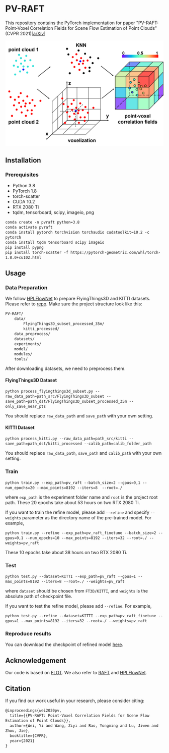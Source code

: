 PV-RAFT
===
This repository contains the PyTorch implementation for paper "PV-RAFT: Point-Voxel Correlation Fields for Scene Flow Estimation of Point Clouds" (CVPR 2021)\[[arXiv](https://arxiv.org/abs/2012.00987)\]

<img src="PV_RAFT.png" width='600'>

## Installation

### Prerequisites
- Python 3.8
- PyTorch 1.8
- torch-scatter
- CUDA 10.2
- RTX 2080 Ti
- tqdm, tensorboard, scipy, imageio, png

```Shell
conda create -n pvraft python=3.8
conda activate pvraft
conda install pytorch torchvision torchaudio cudatoolkit=10.2 -c pytorch
conda install tqdm tensorboard scipy imageio
pip install pypng
pip install torch-scatter -f https://pytorch-geometric.com/whl/torch-1.8.0+cu102.html
```

## Usage

### Data Preparation
We follow [HPLFlowNet](https://web.cs.ucdavis.edu/~yjlee/projects/cvpr2019-HPLFlowNet.pdf) to prepare FlyingThings3D and KITTI datasets. Please refer to [repo](https://github.com/laoreja/HPLFlowNet). Make sure the project structure look like this:
```Shell
PV-RAFT/
    data/
        FlyingThings3D_subset_processed_35m/
        kitti_processed/
    data_preprocess/
    datasets/
    experiments/
    model/
    modules/
    tools/
```
After downloading datasets, we need to preprocess them.
#### FlyingThings3D Dataset
```Shell
python process_flyingthings3d_subset.py --raw_data_path=path_src/FlyingThings3D_subset --save_path=path_dst/FlyingThings3D_subset_processed_35m --only_save_near_pts
```
You should replace `raw_data_path` and `save_path` with your own setting.

#### KITTI Dataset
```Shell
python process_kitti.py --raw_data_path=path_src/kitti --save_path=path_dst/kitti_processed --calib_path=calib_folder_path
```
You should replace `raw_data_path`, `save_path` and `calib_path` with your own setting.

### Train
```Shell
python train.py --exp_path=pv_raft --batch_size=2 --gpus=0,1 --num_epochs=20 --max_points=8192 --iters=8  --root=./
```
where `exp_path` is the experiment folder name and `root` is the project root path. These 20 epochs take about 53 hours on two RTX 2080 Ti.

If you want to train the refine model, please add `--refine` and specify `--weights` parameter as the directory name of the pre-trained model. For example,

```Shell
python train.py --refine --exp_path=pv_raft_finetune --batch_size=2 --gpus=0,1 --num_epochs=10 --max_points=8192 --iters=32 --root=./ --weights=pv_raft
```
These 10 epochs take about 38 hours on two RTX 2080 Ti.

### Test
```Shell
python test.py --dataset=KITTI --exp_path=pv_raft --gpus=1 --max_points=8192 --iters=8 --root=./ --weights=pv_raft
```
where `dataset` should be chosen from `FT3D/KITTI`, and `weights` is the absolute path of checkpoint file.

If you want to test the refine model, please add `--refine`. For example,

```Shell
python test.py --refine --dataset=KITTI --exp_path=pv_raft_finetune --gpus=1 --max_points=8192 --iters=32 --root=./ --weights=pv_raft
```

### Reproduce results
You can download the checkpoint of refined model [here](https://drive.google.com/file/d/11qt_qkuG-G_OJ53Ml4huQpMZkcmhyriK/view?usp=sharing).

## Acknowledgement
Our code is based on [FLOT](https://github.com/valeoai/FLOT). We also refer to [RAFT](https://github.com/princeton-vl/RAFT) and [HPLFlowNet](https://github.com/laoreja/HPLFlowNet).

## Citation 
If you find our work useful in your research, please consider citing:
```
@inproceedings{wei2020pv,
  title={{PV-RAFT: Point-Voxel Correlation Fields for Scene Flow Estimation of Point Clouds}},
  author={Wei, Yi and Wang, Ziyi and Rao, Yongming and Lu, Jiwen and Zhou, Jie},
  booktitle={CVPR},
  year={2021}
}
```

